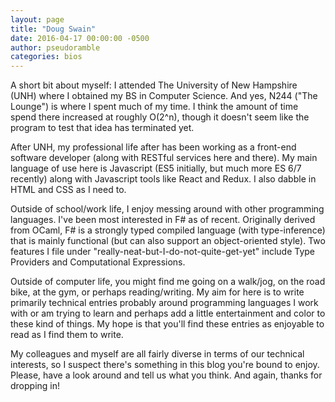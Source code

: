 ```yaml
---
layout: page
title: "Doug Swain"
date: 2016-04-17 00:00:00 -0500
author: pseudoramble
categories: bios
---
```


A short bit about myself: I attended The University of New Hampshire (UNH) where I obtained my BS in Computer Science. And yes, N244 ("The Lounge") is where I spent much of my time. I think the amount of time spend there increased at roughly O(2^n), though it doesn't seem like the program to test that idea has terminated yet. 

After UNH, my professional life after has been working as a front-end software developer (along with RESTful services here and there). My main language of use here is Javascript (ES5 initially, but much more ES 6/7 recently) along with Javascript tools like React and Redux. I also dabble in HTML and CSS as I need to.

Outside of school/work life, I enjoy messing around with other programming languages. I've been most interested in F# as of recent. Originally derived from OCaml, F# is a strongly typed compiled language (with type-inference) that is mainly functional (but can also support an object-oriented style). Two features I file under "really-neat-but-I-do-not-quite-get-yet" include Type Providers and Computational Expressions. 

Outside of computer life, you might find me going on a walk/jog, on the road bike, at the gym, or perhaps reading/writing. My aim for here is to write primarily technical entries probably around programming languages I work with or am trying to learn and perhaps add a little entertainment and color to these kind of things. My hope is that you'll find these entries as enjoyable to read as I find them to write.

My colleagues and myself are all fairly diverse in terms of our technical interests, so I suspect there's something in this blog you're bound to enjoy. Please, have a look around and tell us what you think. And again, thanks for dropping in! 
